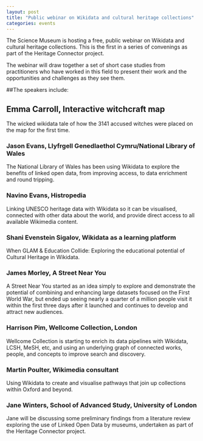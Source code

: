 ```yaml
---
layout: post
title: "Public webinar on Wikidata and cultural heritage collections"
categories: events
---
```


The Science Museum is hosting a free, public webinar on Wikidata and cultural heritage collections. This is the first in a series of convenings as part of the Heritage Connector project.

The webinar will draw together a set of short case studies from practitioners who have worked in this field to present their work and the opportunities and challenges as they see them.

##The speakers include:

## Emma Carroll, Interactive witchcraft map
The wicked wikidata tale of how the 3141 accused witches were placed on the map for the first time.

### Jason Evans, Llyfrgell Genedlaethol Cymru/National Library of Wales
The National Library of Wales has been using Wikidata to explore the benefits of linked open data, from improving access, to data enrichment and round tripping.

### Navino Evans, Histropedia
Linking UNESCO heritage data with Wikidata so it can be visualised, connected with other data about the world, and provide direct access to all available Wikimedia content.

### Shani Evenstein Sigalov, Wikidata as a learning platform
When GLAM & Education Collide: Exploring the educational potential of Cultural Heritage in Wikidata.

### James Morley, A Street Near You
A Street Near You started as an idea simply to explore and demonstrate the potential of combining and enhancing large datasets focused on the First World War, but ended up seeing nearly a quarter of a million people visit it within the first three days after it launched and continues to develop and attract new audiences.

### Harrison Pim, Wellcome Collection, London
Wellcome Collection is starting to enrich its data pipelines with Wikidata, LCSH, MeSH, etc, and using an underlying graph of connected works, people, and concepts to improve search and discovery.

### Martin Poulter, Wikimedia consultant
Using Wikidata to create and visualise pathways that join up collections within Oxford and beyond.

### Jane Winters, School of Advanced Study, University of London
Jane will be discussing some preliminary findings from a literature review exploring the use of Linked Open Data by museums, undertaken as part of the Heritage Connector project.

